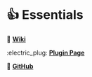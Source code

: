 # 👍 Essentials

:book: [**Wiki**](https://essentialsx.net/wiki/Home.html)

:electric\_plug: [**Plugin Page**](https://www.spigotmc.org/resources/essentialsx.9089/)

:star2: [**GitHub**](https://github.com/EssentialsX/Essentials/)

